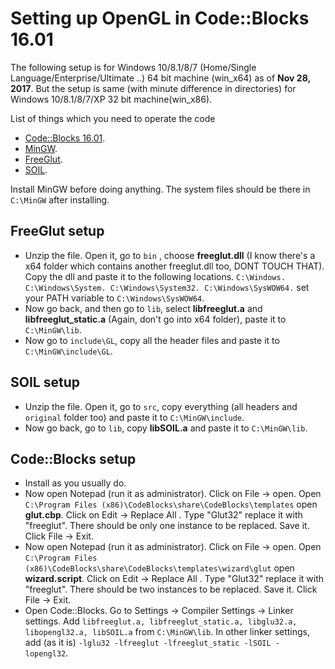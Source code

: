 # Setting up OpenGL in Code::Blocks 16.01

The following setup is for Windows 10/8.1/8/7 (Home/Single Language/Enterprise/Ultimate ..) 64 bit machine (win_x64) as of __Nov 28, 2017__.
But the setup is same (with minute difference in directories) for Windows 10/8.1/8/7/XP 32 bit machine(win_x86).

List of things which you need to operate the code
- [Code::Blocks 16.01](https://sourceforge.net/projects/codeblocks/files/Binaries/16.01/Windows/codeblocks-16.01-setup.exe/download).
- [MinGW](http://www.mingw.org/).
- [FreeGlut](https://www.transmissionzero.co.uk/files/software/development/GLUT/freeglut-MinGW.zip).
- [SOIL](www.lonesock.net/files/soil.zip).

Install MinGW before doing anything. The system files should be there in `C:\MinGW` after installing.

## FreeGlut setup
- Unzip the file. Open it, go to `bin` , choose **freeglut.dll** (I know there's a x64 folder which contains another freeglut.dll too, DONT TOUCH THAT). Copy the dll and paste it to the following locations.
``
C:\Windows.
C:\Windows\System.
C:\Windows\System32.
C:\Windows\SysWOW64.
``
set your PATH variable to `C:\Windows\SysWOW64`.
- Now go back, and then go to `lib`, select **libfreeglut.a** and **libfreeglut_static.a** (Again, don't go into x64 folder), paste it to `C:\MinGW\lib`.
- Now go to `include\GL`, copy all the header files and paste it to `C:\MinGW\include\GL`.

## SOIL setup
- Unzip the file. Open it, go to `src`, copy everything (all headers and `original` folder too) and paste it to `C:\MinGW\include`.
- Now go back, go to `lib`, copy **libSOIL.a** and paste it to `C:\MinGW\lib`.

## Code::Blocks setup
- Install as you usually do. 
- Now open Notepad (run it as administrator). Click on File -> open. Open `C:\Program Files (x86)\CodeBlocks\share\CodeBlocks\templates` open __glut.cbp__. Click on Edit -> Replace All . Type "Glut32" replace it with "freeglut". There should be only one instance to be replaced. Save it. Click File -> Exit.
- Now open Notepad (run it as administrator). Click on File -> open. Open `C:\Program Files (x86)\CodeBlocks\share\CodeBlocks\templates\wizard\glut` open __wizard.script__. Click on Edit -> Replace All . Type "Glut32" replace it with "freeglut". There should be two instances to be replaced. Save it. Click File -> Exit.
- Open Code::Blocks. Go to Settings -> Compiler Settings -> Linker settings. Add `libfreeglut.a, libfreeglut_static.a, libglu32.a, libopengl32.a, libSOIL.a` from `C:\MinGW\lib`. In other linker settings, add (as it is) `-lglu32 -lfreeglut -lfreeglut_static -lSOIL - lopengl32`.
